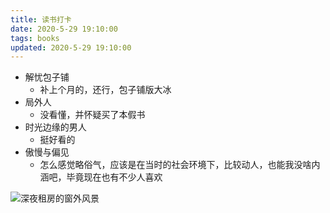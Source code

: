 ```yaml
---
title: 读书打卡
date: 2020-5-29 19:10:00
tags: books
updated: 2020-5-29 19:10:00
---
```


- 解忧包子铺
    - 补上个月的，还行，包子铺版大冰
- 局外人
    - 没看懂，并怀疑买了本假书
- 时光边缘的男人
    - 挺好看的
- 傲慢与偏见
    - 怎么感觉略俗气，应该是在当时的社会环境下，比较动人，也能我没啥内涵吧，毕竟现在也有不少人喜欢

![深夜租房的窗外风景](./img/books/window.jpeg)
